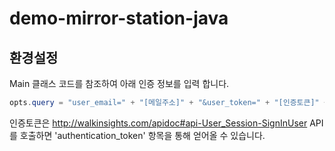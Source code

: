 # demo-mirror-station-java


## 환경설정

Main 클래스 코드를 참조하여 아래 인증 정보를 입력 합니다.

```java
opts.query = "user_email=" + "[메일주소]" + "&user_token=" + "[인증토큰]" + "&shop_id=" + "[샵번호]";
```

인증토큰은 http://walkinsights.com/apidoc#api-User_Session-SignInUser API를 호출하면 'authentication_token' 항목을 통해 얻어올 수 있습니다.

